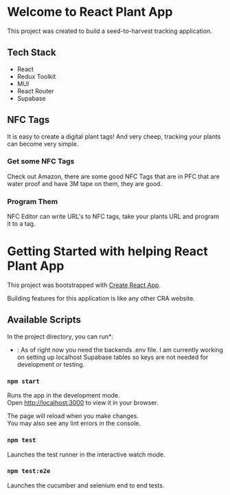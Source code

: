 # Welcome to React Plant App

This project was created to build a seed-to-harvest tracking application. 

## Tech Stack

- React 
- Redux Toolkit
- MUI
- React Router 
- Supabase


## NFC Tags 

It is easy to create a digital plant tags! And very cheep, tracking  your plants can become very simple. 

### Get some NFC Tags 

Check out Amazon, there are some good NFC Tags that are in PFC that are water proof and have 3M tape on them, they are good. 


### Program Them 

NFC Editor can write URL's to NFC tags, take your plants URL and program it to a tag.


# Getting Started with helping React Plant App

This project was bootstrapped with [Create React App](https://github.com/facebook/create-react-app).

Building features for this application is like any other CRA website. 

## Available Scripts

In the project directory, you can run*:

* : As of right now you need the backends .env file. I am currently working on setting up localhost Supabase tables so keys are not needed for development or testing.    

### `npm start`

Runs the app in the development mode.\
Open [http://localhost:3000](http://localhost:3000) to view it in your browser.

The page will reload when you make changes.\
You may also see any lint errors in the console.

### `npm test`

Launches the test runner in the interactive watch mode.

### `npm test:e2e`

Launches the cucumber and selenium end to end tests.